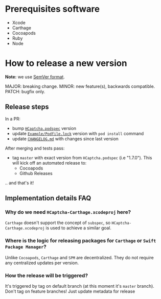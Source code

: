 # Prerequisites software

- Xcode
- Carthage
- Cocoapods
- Ruby
- Node

# How to release a new version

**Note:** we use [SemVer format](https://semver.org/).

MAJOR: breaking change.
MINOR: new feature(s), backwards compatible.
PATCH: bugfix only.

## Release steps

In a PR:

- bump [`HCaptcha.podspec`](./HCaptcha.podspec) version
- update [`Example/Podfile.lock`](./Example/Podfile.lock) version with `pod install` command
- update [`CHANGELOG.md`](./CHANGELOG.md) with changes since last version

After merging and tests pass:

- tag `master` with exact version from `HCaptcha.podspec` (i.e "1.7.0"). This will kick off an automated release to:
	+ Cocoapods
	+ Github Releases
	
.. and that's it!

## Implementation details FAQ

### Why do we need `HCaptcha-Carthage.xcodeproj` here?

`Carthage` doesn't support the concept of `subspec`, so `HCaptcha-Carthage.xcodeproj` is used to achieve a similar goal.

### Where is the logic for releasing packages for `Carthage` or `Swift Package Manager`?

Unlike `Cocoapods`, `Carthage` and `SPM` are decentralized. They do not require any centralized updates per version.

### How the release will be triggered?

It's triggered by tag on default branch (at this moment it's `master` branch). Don't tag on feature branches! Just update metadata for release
